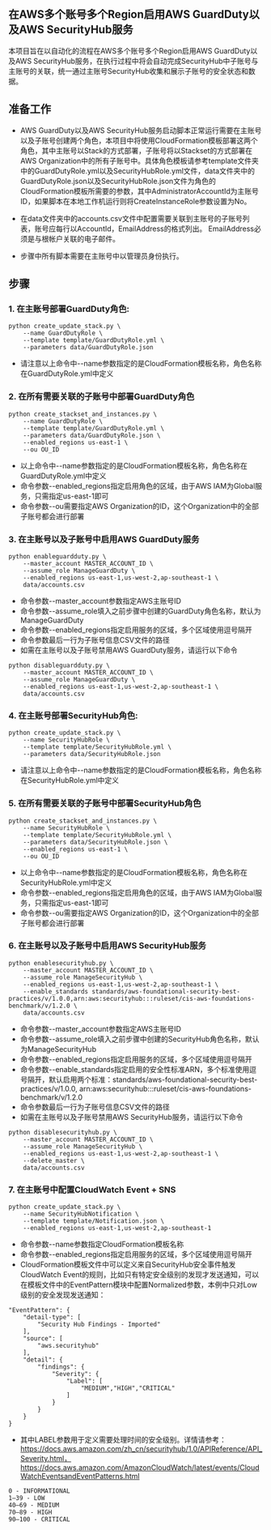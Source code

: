 ## 在AWS多个账号多个Region启用AWS GuardDuty以及AWS SecurityHub服务

本项目旨在以自动化的流程在AWS多个账号多个Region启用AWS GuardDuty以及AWS SecurityHub服务，在执行过程中将会自动完成SecurityHub中子账号与主账号的关联，统一通过主账号SecurityHub收集和展示子账号的安全状态和数据。


## 准备工作

* AWS GuardDuty以及AWS SecurityHub服务启动脚本正常运行需要在主账号以及子账号创建两个角色，本项目中将使用CloudFormation模板部署这两个角色，其中主账号以Stack的方式部署，子账号将以Stackset的方式部署在AWS Organization中的所有子账号中。具体角色模板请参考template文件夹中的GuardDutyRole.yml以及SecurityHubRole.yml文件，data文件夹中的GuardDutyRole.json以及SecurityHubRole.json文件为角色的CloudFormation模板所需要的参数，其中AdministratorAccountId为主账号ID，如果脚本在本地工作机运行则将CreateInstanceRole参数设置为No。

* 在data文件夹中的accounts.csv文件中配置需要关联到主账号的子账号列表，账号应每行以AccountId，EmailAddress的格式列出。 EmailAddress必须是与根帐户关联的电子邮件。 

* 步骤中所有脚本需要在主账号中以管理员身份执行。

## 步骤
### 1. 在主账号部署GuardDuty角色:
```
python create_update_stack.py \
    --name GuardDutyRole \
    --template template/GuardDutyRole.yml \
    --parameters data/GuardDutyRole.json

```
* 请注意以上命令中--name参数指定的是CloudFormation模板名称，角色名称在GuardDutyRole.yml中定义

### 2. 在所有需要关联的子账号中部署GuardDuty角色
```
python create_stackset_and_instances.py \
    --name GuardDutyRole \
    --template template/GuardDutyRole.yml \
    --parameters data/GuardDutyRole.json \
    --enabled_regions us-east-1 \
    --ou OU_ID

```
* 以上命令中--name参数指定的是CloudFormation模板名称，角色名称在GuardDutyRole.yml中定义
* 命令参数--enabled_regions指定启用角色的区域，由于AWS IAM为Global服务，只需指定us-east-1即可
* 命令参数--ou需要指定AWS Organization的ID，这个Organization中的全部子账号都会进行部署

### 3. 在主账号以及子账号中启用AWS GuardDuty服务
```
python enableguardduty.py \
    --master_account MASTER_ACCOUNT_ID \
    --assume_role ManageGuardDuty \
    --enabled_regions us-east-1,us-west-2,ap-southeast-1 \
    data/accounts.csv

```
* 命令参数--master_account参数指定AWS主账号ID
* 命令参数--assume_role填入之前步骤中创建的GuardDuty角色名称，默认为ManageGuardDuty
* 命令参数--enabled_regions指定启用服务的区域，多个区域使用逗号隔开
* 命令参数最后一行为子账号信息CSV文件的路径
* 如需在主账号以及子账号禁用AWS GuardDuty服务，请运行以下命令
```
python disableguardduty.py \
    --master_account MASTER_ACCOUNT_ID \
    --assume_role ManageGuardDuty \
    --enabled_regions us-east-1,us-west-2,ap-southeast-1 \
    data/accounts.csv

```

### 4. 在主账号部署SecurityHub角色:
```
python create_update_stack.py \
    --name SecurityHubRole \
    --template template/SecurityHubRole.yml \
    --parameters data/SecurityHubRole.json

```
* 请注意以上命令中--name参数指定的是CloudFormation模板名称，角色名称在SecurityHubRole.yml中定义

### 5. 在所有需要关联的子账号中部署SecurityHub角色
```
python create_stackset_and_instances.py \
    --name SecurityHubRole \
    --template template/SecurityHubRole.yml \
    --parameters data/SecurityHubRole.json \
    --enabled_regions us-east-1 \
    --ou OU_ID

```
* 以上命令中--name参数指定的是CloudFormation模板名称，角色名称在SecurityHubRole.yml中定义
* 命令参数--enabled_regions指定启用角色的区域，由于AWS IAM为Global服务，只需指定us-east-1即可
* 命令参数--ou需要指定AWS Organization的ID，这个Organization中的全部子账号都会进行部署

### 6. 在主账号以及子账号中启用AWS SecurityHub服务
```
python enablesecurityhub.py \
    --master_account MASTER_ACCOUNT_ID \
    --assume_role ManageSecurityHub \
    --enabled_regions us-east-1,us-west-2,ap-southeast-1 \
    --enable_standards standards/aws-foundational-security-best-practices/v/1.0.0,arn:aws:securityhub:::ruleset/cis-aws-foundations-benchmark/v/1.2.0 \
    data/accounts.csv

```
* 命令参数--master_account参数指定AWS主账号ID
* 命令参数--assume_role填入之前步骤中创建的SecurityHub角色名称，默认为ManageSecurityHub
* 命令参数--enabled_regions指定启用服务的区域，多个区域使用逗号隔开
* 命令参数--enable_standards指定启用的安全性标准ARN，多个标准使用逗号隔开，默认启用两个标准：standards/aws-foundational-security-best-practices/v/1.0.0, arn:aws:securityhub:::ruleset/cis-aws-foundations-benchmark/v/1.2.0
* 命令参数最后一行为子账号信息CSV文件的路径
* 如需在主账号以及子账号禁用AWS SecurityHub服务，请运行以下命令
```
python disablesecurityhub.py \
    --master_account MASTER_ACCOUNT_ID \
    --assume_role ManageSecurityHub \
    --enabled_regions us-east-1,us-west-2,ap-southeast-1 \
    --delete_master \
    data/accounts.csv

```
### 7. 在主账号中配置CloudWatch Event + SNS
```
python create_update_stack.py \
    --name SecurityHubNotification \
    --template template/Notification.json \
    --enabled_regions us-east-1,us-west-2,ap-southeast-1

```
* 命令参数--name参数指定CloudFormation模板名称
* 命令参数--enabled_regions指定启用服务的区域，多个区域使用逗号隔开
* CloudFormation模板文件中可以定义来自SecurityHub安全事件触发CloudWatch Event的规则，比如只有特定安全级别的发现才发送通知，可以在模板文件中的EventPattern模块中配置Normalized参数，本例中只对Low级别的安全发现发送通知：
```
"EventPattern": {
    "detail-type": [
        "Security Hub Findings - Imported"
    ],
    "source": [
        "aws.securityhub"
    ],
    "detail": {
        "findings": {
            "Severity": {
                "Label": [
                    "MEDIUM","HIGH","CRITICAL"
                ]
            }
        }
    }
}
```
* 其中LABEL参数用于定义需要处理时间的安全级别。详情请参考：https://docs.aws.amazon.com/zh_cn/securityhub/1.0/APIReference/API_Severity.html，https://docs.aws.amazon.com/AmazonCloudWatch/latest/events/CloudWatchEventsandEventPatterns.html
```
0 - INFORMATIONAL
1–39 - LOW
40–69 - MEDIUM
70–89 - HIGH
90–100 - CRITICAL
```